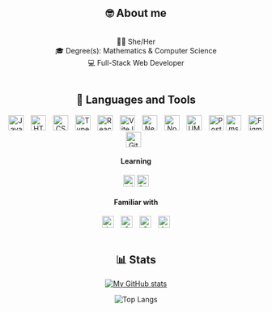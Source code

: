 <div align = "center">
    <h2> 🤓 About me</h2>

<br>
    👩🏻 She/Her
<br>
    🎓 Degree(s): Mathematics & Computer Science
<br>
    💻 Full-Stack Web Developer

</div>

<br>

<div align = "center">
    <h2>🧰 Languages and Tools</h2>
        <img alt="Javascript" width="30px" style="padding-right:10px;" src="https://cdn.jsdelivr.net/gh/devicons/devicon@latest/icons/javascript/javascript-original.svg" />
        <img alt="HTML" width="30px" style="padding-right:10px;" src="https://cdn.jsdelivr.net/gh/devicons/devicon@latest/icons/html5/html5-original.svg" />
        <img alt="CSS" width="30px" style="padding-right:10px;" src="https://cdn.jsdelivr.net/gh/devicons/devicon@latest/icons/css3/css3-original.svg" />
        <img alt="Typescript" width="30px" style="padding-right:10px;" src="https://cdn.jsdelivr.net/gh/devicons/devicon@latest/icons/typescript/typescript-original.svg" />
        <img alt="React Js" width="30px" style="padding-right:10px;" src="https://cdn.jsdelivr.net/gh/devicons/devicon@latest/icons/react/react-original-wordmark.svg" />
        <img alt="ViteJs" width="30px" style="padding-right:10px;" src="https://cdn.jsdelivr.net/gh/devicons/devicon@latest/icons/vitejs/vitejs-original.svg" />
        <img alt="NestJs" width="30px" style="padding-right:10px;" src="https://cdn.jsdelivr.net/gh/devicons/devicon@latest/icons/nestjs/nestjs-original.svg" />
        <img alt="Node js" width="30px" style="padding-right:10px;" src="https://cdn.jsdelivr.net/gh/devicons/devicon@latest/icons/nodejs/nodejs-original-wordmark.svg" />
        <img alt="UML" width="30px" style="padding-right:10px;" src="https://cdn.jsdelivr.net/gh/devicons/devicon@latest/icons/unifiedmodelinglanguage/unifiedmodelinglanguage-original.svg" />
        <img alt="Postman" width="30px" src="https://cdn.jsdelivr.net/gh/devicons/devicon@latest/icons/postman/postman-original.svg" />
        <img alt="mssql" width="30px" style="padding-right:10px;" src="https://cdn.jsdelivr.net/gh/devicons/devicon@latest/icons/microsoftsqlserver/microsoftsqlserver-original.svg" />
        <img alt="Figma" width="30px" src="https://cdn.jsdelivr.net/gh/devicons/devicon@latest/icons/figma/figma-original.svg" />
        <img alt="Git" width="30px" style="padding-right:10px;" src="https://cdn.jsdelivr.net/gh/devicons/devicon@latest/icons/git/git-original.svg" />
    <div>
        <h4> Learning </h4>
        <img alt="tailwindcss" width="23px" src="https://cdn.jsdelivr.net/gh/devicons/devicon@latest/icons/tailwindcss/tailwindcss-original.svg" />
        <img alt="Sass" width="23px" src="https://cdn.jsdelivr.net/gh/devicons/devicon@latest/icons/sass/sass-original.svg" />
    </div>
    <div>
        <h4> Familiar with </h4>
        <img alt="Java" width="23px" style="padding-right:10px;" src="https://cdn.jsdelivr.net/gh/devicons/devicon@latest/icons/java/java-original-wordmark.svg" />
        <img alt="C" width="23px" style="padding-right:10px;" src="https://cdn.jsdelivr.net/gh/devicons/devicon@latest/icons/c/c-original.svg" />
        <img alt="C++" width="23px" style="padding-right:10px;" src="https://cdn.jsdelivr.net/gh/devicons/devicon@latest/icons/cplusplus/cplusplus-original.svg" />
        <img alt="Arduino" width="23px" src="https://cdn.jsdelivr.net/gh/devicons/devicon@latest/icons/arduino/arduino-original-wordmark.svg" />
    </div>  
</div>
<br/>
<div align="center">
    <h2>📊 Stats</h2>
    
[![My GitHub stats](https://github-readme-stats.vercel.app/api?username=smileTTP\&show_icons=true\&theme=nightowl)](https://github.com/anuraghazra/github-readme-stats) 
    
</div>
<div align="center">

![Top Langs](https://github-readme-stats.vercel.app/api/top-langs/?username=smileTTP\&layout=compact\&theme=nightowl)

</div>





